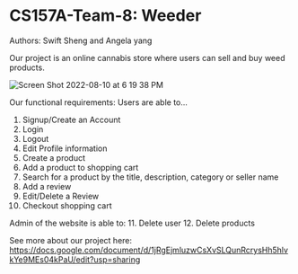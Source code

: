 # CS157A-Team-8: Weeder

Authors: Swift Sheng and Angela yang

Our project is an online cannabis store where users can sell and buy weed products. 

![Screen Shot 2022-08-10 at 6 19 38 PM](https://user-images.githubusercontent.com/45446731/184049171-9a3ce9f1-364d-4a44-9451-3a29fe166d8d.png)

Our functional requirements:
Users are able to... 
1. Signup/Create an Account
2. Login
3. Logout
4. Edit Profile information
5. Create a product
6. Add a product to shopping cart
7. Search for a product by the title, description, category or seller name 
8. Add a review
9. Edit/Delete a Review
10. Checkout shopping cart

Admin of the website is able to:
11. Delete user
12. Delete products 

See more about our project here: https://docs.google.com/document/d/1jRgEjmluzwCsXvSLQunRcrysHh5hlvkYe9MEs04kPaU/edit?usp=sharing

